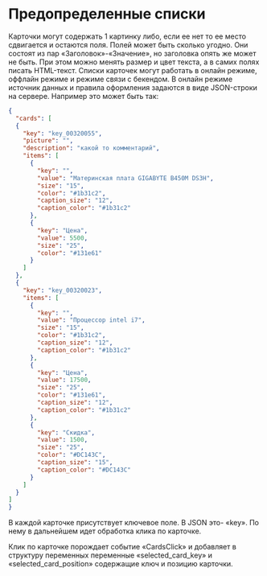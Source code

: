# Предопределенные списки

Карточки могут содержать 1 картинку либо, если ее нет то ее место сдвигается и остаются поля. Полей может быть сколько угодно. Они состоят из пар «Заголовок»-«Значение», но заголовка опять же может не быть. При этом можно менять размер и цвет текста, а в самих полях писать HTML-текст.
Списки карточек могут работать в онлайн режиме, оффлайн режиме и режиме связи с бекендом.
В онлайн режиме источник данных и правила оформления задаются в виде JSON-строки на сервере. Например это может быть так:
```json
{
  "cards": [
  {
    "key": "key_00320055",
    "picture": "",
    "description": "какой то комментарий",
    "items": [
      {
        "key": "",
        "value": "Материнская плата GIGABYTE B450M DS3H",
        "size": "15",
        "color": "#1b31c2",
        "caption_size": "12",
        "caption_color": "#1b31c2"
      },
      {
        "key": "Цена",
        "value": 5500,
        "size": "25",
        "color": "#131e61"
      }
    ]
  },
  {
    "key": "key_00320023",
    "items": [
      {
        "key": "",
        "value": "Процессор intel i7",
        "size": "15",
        "color": "#1b31c2",
        "caption_size": "12",
        "caption_color": "#1b31c2"
      },
      {
        "key": "Цена",
        "value": 17500,
        "size": "25",
        "color": "#131e61",
        "caption_size": "12",
        "caption_color": "#1b31c2"
      },
      {
        "key": "Скидка",
        "value": 1500,
        "size": "25",
        "color": "#DC143C",
        "caption_size": "15",
        "caption_color": "#DC143C"
      }
    ]
  }
]
}
```
В каждой карточке присутствует ключевое поле. В JSON это- «key». По нему в дальнейшем идет обработка клика по карточке.

Клик по карточке порождает событие «CardsClick» и добавляет в структуру переменных переменные «selected_card_key» и «selected_card_position» содержащие ключ и позицию карточки.